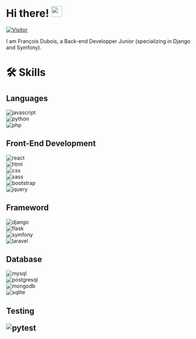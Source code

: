 <h1> Hi there! <img src="https://media.giphy.com/media/hvRJCLFzcasrR4ia7z/giphy.gif" width="29px" height="29px"></h1>

[![Visitor](https://visitor-badge.laobi.icu/badge?page_id=Frantz680.Frantz680)](https://github.com/Frantz680)

I am François Dubois, a Back-end Developper Junior (specializing in Django and Symfony).

<h1>🛠️ Skills</h1>

<h2>Languages</h2>

![javascript](https://img.shields.io/badge/JavaScript-323330?style=for-the-badge&logo=javascript&logoColor=F7DF1E)<br>
![python](https://img.shields.io/badge/Python-14354C?style=for-the-badge&logo=python&logoColor=white)<br>
![php](https://img.shields.io/badge/PHP-777BB4?style=for-the-badge&logo=php&logoColor=white)<br>

<h2>Front-End Development</h2>

![react](https://img.shields.io/badge/React-20232A?style=for-the-badge&logo=react&logoColor=61DAFB)<br>
![html](https://img.shields.io/badge/HTML5-E34F26?style=for-the-badge&logo=html5&logoColor=white)<br>
![css](https://img.shields.io/badge/CSS3-1572B6?style=for-the-badge&logo=css3&logoColor=white)<br>
![sass](https://img.shields.io/badge/SASS-CC6699?style=for-the-badge&logo=sass&logoColor=white)<br>
![bootstrap](https://img.shields.io/badge/Bootstrap-563D7C?style=for-the-badge&logo=bootstrap&logoColor=white)<br>
![jquery](https://img.shields.io/badge/jQuery-0769AD?style=for-the-badge&logo=jquery&logoColor=white)<br>

<h2>Frameword</h2>

![django](https://img.shields.io/badge/Django-092E20?style=for-the-badge&logo=django&logoColor=white)<br>
![flask](https://img.shields.io/badge/Flask-000000?style=for-the-badge&logo=flask&logoColor=white)<br>
![symfony]()<br>
![laravel](https://img.shields.io/badge/Laravel-FF2D20?style=for-the-badge&logo=laravel&logoColor=white)<br>

<h2>Database</h2>

![mysql](https://img.shields.io/badge/MySQL-00000F?style=for-the-badge&logo=mysql&logoColor=white)<br>
![postgresql](https://img.shields.io/badge/PostgreSQL-316192?style=for-the-badge&logo=postgresql&logoColor=white)<br>
![mongodb](https://img.shields.io/badge/MongoDB-4EA94B?style=for-the-badge&logo=mongodb&logoColor=white)<br>
![sqlite](https://img.shields.io/badge/SQLite-07405E?style=for-the-badge&logo=sqlite&logoColor=white)<br>

<h2>Testing</2>

![pytest](https://img.shields.io/badge/Pytest-3776AB?style=for-the-badge&logo=python&logoColor=white)


<!--
**Frantz680/Frantz680** is a ✨ _special_ ✨ repository because its `README.md` (this file) appears on your GitHub profile.

Here are some ideas to get you started:

- 🔭 I’m currently working on ...
- 🌱 I’m currently learning ...
- 👯 I’m looking to collaborate on ...
- 🤔 I’m looking for help with ...
- 💬 Ask me about ...
- 📫 How to reach me: ...
- 😄 Pronouns: ...
- ⚡ Fun fact: ...
-->
